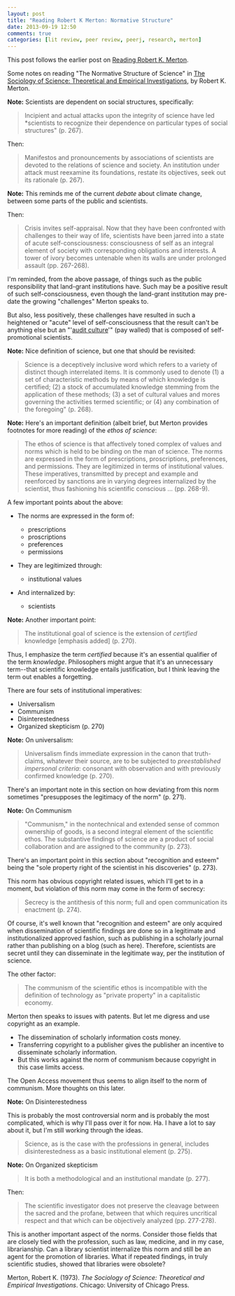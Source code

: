 ```yaml
---
layout: post
title: "Reading Robert K Merton: Normative Structure"
date: 2013-09-19 12:50
comments: true
categories: [lit review, peer review, peerj, research, merton]
---
```


This post follows the earlier post on [Reading Robert K.
Merton](/blog/2013/09/18/reading-robert-k-merton/).

Some notes on reading "The Normative Structure of Science" in [The
Sociology of Science: Theoretical and Empirical
Investigations](http://www.worldcat.org/oclc/817893417), by Robert
K. Merton.

**Note:** Scientists are dependent on social structures,
specifically:

> Incipient and actual attacks upon the integrity of science have
> led *scientists to recognize their dependence on particular
> types of social structures" (p. 267).

Then:

> Manifestos and pronouncements by associations of scientists are
> devoted to the relations of science and society. An institution
> under attack must reexamine its foundations, restate its
> objectives, seek out its rationale (p. 267).

**Note:** This reminds me of the current *debate* about climate
change, between some parts of the public and scientists.

Then:

> Crisis invites self-appraisal. Now that they have been
> confronted with challenges to their way of life, scientists have
> been jarred into a state of acute self-consciousness:
> consciousness of self as an integral element of society with
> corresponding obligations and interests. A tower of ivory
> becomes untenable when its walls are under prolonged assault
> (pp. 267-268).

I'm reminded, from the above passage, of things such as the public
responsibility that land-grant institutions have. Such may be a
positive result of such self-consciousness, even though the
land-grant institution may pre-date the growing "challenges"
Merton speaks to.

But also, less positively, these challenges have resulted in such
a heightened or "acute" level of self-consciousness that the
result can't be anything else but an "'[audit
culture](http://dx.doi.org/10.1002/asi.23041)'" (pay walled) that
is composed of self-promotional scientists.

**Note:** Nice definition of science, but one that should be
revisited:

> Science is a deceptively inclusive word which refers to a
> variety of distinct though interrelated items. It is commonly
> used to denote (1) a set of characteristic methods by means of
> which knowledge is certified; (2) a stock of accumulated
> knowledge stemming from the application of these methods; (3) a
> set of cultural values and mores governing the activities termed
> scientific; or (4) any combination of the foregoing" (p. 268).

**Note:** Here's an important definition (albeit brief, but Merton
provides footnotes for more reading) of the *ethos of science*:

> The ethos of science is that affectively toned complex of values
> and norms which is held to be binding on the man of science. The
> norms are expressed in the form of prescriptions, proscriptions,
> preferences, and permissions. They are legitimized in terms of
> institutional values. These imperatives, transmitted by precept
> and example and reenforced by sanctions are in varying degrees
> internalized by the scientist, thus fashioning his scientific
> conscious ... (pp. 268-9).

A few important points about the above:

- The norms are expressed in the form of:
  * prescriptions
  * proscriptions
  * preferences
  * permissions

- They are legitimized through:
  * institutional values

- And internalized by:
  * scientists

**Note:** Another important point:

> The institutional goal of science is the extension of
> *certified* knowledge \[emphasis added\] (p. 270).

Thus, I emphasize the term *certified* because it's an essential
qualifier of the term *knowledge*. Philosophers might argue that
it's an unnecessary term--that scientific knowledge entails
justification, but I think leaving the term out enables a
forgetting.

There are four sets of institutional imperatives:

- Universalism
- Communism
- Disinterestedness
- Organized skepticism (p. 270)

**Note:** On universalism:

> Universalism finds immediate expression in the canon that
> truth-claims, whatever their source, are to be subjected to
> *preestablished impersonal criteria*: consonant with observation
> and with previously confirmed knowledge (p. 270).

There's an important note in this section on how deviating from
this norm sometimes "presupposes the legitimacy of the norm" (p.
271). 

**Note:** On Communism

> "Communism," in the nontechnical and extended sense of common
> ownership of goods, is a second integral element of the
> scientific ethos. The substantive findings of science are a
> product of social collaboration and are assigned to the
> community (p. 273).

There's an important point in this section about "recognition and
esteem" being the "sole property right of the scientist in his
discoveries" (p. 273).

This norm has obvious copyright related issues, which I'll get to
in a moment, but violation of this norm may come in the form of
secrecy:

> Secrecy is the antithesis of this norm; full and open
> communication its enactment (p. 274).

Of course, it's well known that "recognition and esteem" are only
acquired when dissemination of scientific findings are done so in
a legitimate and institutionalized approved fashion, such as
publishing in a scholarly journal rather than publishing on a blog
(such as here). Therefore, scientists are secret until they can
disseminate in the legitimate way, per the institution of science.

The other factor:

> The communism of the scientific ethos is incompatible with the
> definition of technology as "private property" in a capitalistic
> economy.

Merton then speaks to issues with patents. But let me digress and
use copyright as an example.

- The dissemination of scholarly information costs money.
- Transferring copyright to a publisher gives the publisher an
  incentive to disseminate scholarly information.
- But this works against the norm of communism because copyright
  in this case limits access.

The Open Access movement thus seems to align itself to the norm of
communism. More thoughts on this later.

**Note:** On Disinterestedness

This is probably the most controversial norm and is probably the
most complicated, which is why I'll pass over it for now. Ha. I
have a lot to say about it, but I'm still working through the
ideas.

> Science, as is the case with the professions in general,
> includes disinterestedness as a basic institutional element (p.
> 275).

**Note:** On Organized skepticism

> It is both a methodological and an institutional mandate (p.
> 277).

Then:

> The scientific investigator does not preserve the cleavage
> between the sacred and the profane, between that which requires
> uncritical respect and that which can be objectively analyzed
> (pp. 277-278).

This is another important aspect of the norms. Consider those
fields that are closely tied with the profession, such as law,
medicine, and in my case, librarianship. Can a library scientist
internalize this norm and still be an agent for the promotion of
libraries. What if repeated findings, in truly scientific studies,
showed that libraries were obsolete?

Merton, Robert K. (1973). *The Sociology of Science: Theoretical
and Empirical Investigations*. Chicago: University of Chicago
Press.
